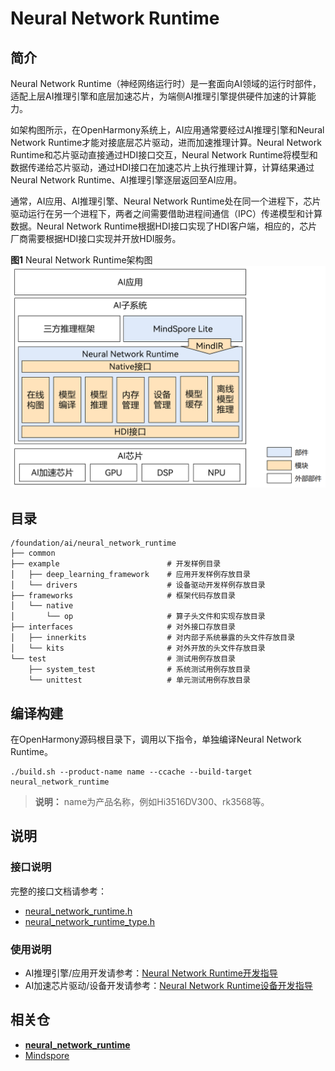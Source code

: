 # Neural Network Runtime

## 简介

Neural Network Runtime（神经网络运行时）是一套面向AI领域的运行时部件，适配上层AI推理引擎和底层加速芯片，为端侧AI推理引擎提供硬件加速的计算能力。

如架构图所示，在OpenHarmony系统上，AI应用通常要经过AI推理引擎和Neural Network Runtime才能对接底层芯片驱动，进而加速推理计算。Neural Network Runtime和芯片驱动直接通过HDI接口交互，Neural Network Runtime将模型和数据传递给芯片驱动，通过HDI接口在加速芯片上执行推理计算，计算结果通过Neural Network Runtime、AI推理引擎逐层返回至AI应用。

通常，AI应用、AI推理引擎、Neural Network Runtime处在同一个进程下，芯片驱动运行在另一个进程下，两者之间需要借助进程间通信（IPC）传递模型和计算数据。Neural Network Runtime根据HDI接口实现了HDI客户端，相应的，芯片厂商需要根据HDI接口实现并开放HDI服务。

**图1** Neural Network Runtime架构图
!["Neural Network Runtime架构图"](neural_network_runtime_intro.png)

## 目录

```undefined
/foundation/ai/neural_network_runtime
├── common
├── example                        # 开发样例目录
│   ├── deep_learning_framework    # 应用开发样例存放目录
│   └── drivers                    # 设备驱动开发样例存放目录
├── frameworks                     # 框架代码存放目录
│   └── native
│       └── op                     # 算子头文件和实现存放目录
├── interfaces                     # 对外接口存放目录
│   ├── innerkits                  # 对内部子系统暴露的头文件存放目录
│   └── kits                       # 对外开放的头文件存放目录 
└── test                           # 测试用例存放目录
    ├── system_test                # 系统测试用例存放目录
    └── unittest                   # 单元测试用例存放目录
```

## 编译构建

在OpenHarmony源码根目录下，调用以下指令，单独编译Neural Network Runtime。
```shell
./build.sh --product-name name --ccache --build-target neural_network_runtime
```
> **说明：** name为产品名称，例如Hi3516DV300、rk3568等。

## 说明

### 接口说明

完整的接口文档请参考：
- [neural_network_runtime.h](./interfaces/kits/c/neural_network_runtime.h)
- [neural_network_runtime_type.h](./interfaces/kits/c/neural_network_runtime_type.h)

### 使用说明

- AI推理引擎/应用开发请参考：[Neural Network Runtime开发指导](./neural-network-runtime-guidelines.md)
- AI加速芯片驱动/设备开发请参考：[Neural Network Runtime设备开发指导](./example/drivers/README_zh.md)

## 相关仓

- [**neural_network_runtime**](https://gitee.com/openharmony-sig/neural_network_runtime)
- [Mindspore](https://gitee.com/openharmony/third_party_mindspore)
